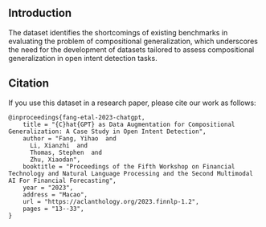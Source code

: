 ## Introduction
The dataset identifies the shortcomings of existing benchmarks in evaluating the problem of compositional generalization, which underscores the need for the development of datasets tailored to assess compositional generalization in open intent detection tasks.

## Citation
If you use this dataset in a research paper, please cite our work as follows:

```
@inproceedings{fang-etal-2023-chatgpt,
    title = "{C}hat{GPT} as Data Augmentation for Compositional Generalization: A Case Study in Open Intent Detection",
    author = "Fang, Yihao  and
      Li, Xianzhi  and
      Thomas, Stephen  and
      Zhu, Xiaodan",
    booktitle = "Proceedings of the Fifth Workshop on Financial Technology and Natural Language Processing and the Second Multimodal AI For Financial Forecasting",
    year = "2023",
    address = "Macao",
    url = "https://aclanthology.org/2023.finnlp-1.2",
    pages = "13--33",
}
```
